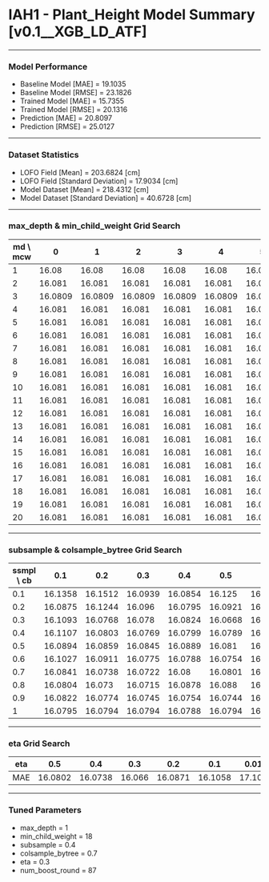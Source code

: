 # IAH1 - Plant_Height Model Summary [v0.1__XGB_LD_ATF]

***

### Model Performance

- Baseline Model [MAE] = 19.1035
- Baseline Model [RMSE] = 23.1826
- Trained Model [MAE] = 15.7355
- Trained Model [RMSE] = 20.1316
- Prediction [MAE] = 20.8097
- Prediction [RMSE] = 25.0127
***

### Dataset Statistics

- LOFO Field [Mean] = 203.6824 [cm]
- LOFO Field [Standard Deviation] = 17.9034 [cm]
- Model Dataset [Mean] = 218.4312 [cm]
- Model Dataset [Standard Deviation] = 40.6728 [cm]
***

### max_depth & min_child_weight Grid Search

|   md \ mcw |       0 |       1 |       2 |       3 |       4 |       5 |       6 |       7 |       8 |       9 |      10 |      11 |      12 |      13 |      14 |      15 |      16 |      17 |      18 |      19 |      20 |
|------------|---------|---------|---------|---------|---------|---------|---------|---------|---------|---------|---------|---------|---------|---------|---------|---------|---------|---------|---------|---------|---------|
|          1 | 16.08   | 16.08   | 16.08   | 16.08   | 16.08   | 16.08   | 16.08   | 16.08   | 16.08   | 16.08   | 16.08   | 16.08   | 16.08   | 16.08   | 16.08   | 16.08   | 16.08   | 16.08   | 16.08   | 16.08   | 16.08   |
|          2 | 16.081  | 16.081  | 16.081  | 16.081  | 16.081  | 16.081  | 16.081  | 16.081  | 16.081  | 16.081  | 16.081  | 16.081  | 16.081  | 16.081  | 16.081  | 16.081  | 16.081  | 16.081  | 16.081  | 16.081  | 16.081  |
|          3 | 16.0809 | 16.0809 | 16.0809 | 16.0809 | 16.0809 | 16.0809 | 16.0809 | 16.0809 | 16.0809 | 16.0809 | 16.0809 | 16.0809 | 16.0809 | 16.0809 | 16.0809 | 16.0809 | 16.0809 | 16.0809 | 16.0809 | 16.0809 | 16.0809 |
|          4 | 16.081  | 16.081  | 16.081  | 16.081  | 16.081  | 16.081  | 16.081  | 16.081  | 16.081  | 16.081  | 16.081  | 16.081  | 16.081  | 16.081  | 16.081  | 16.081  | 16.081  | 16.081  | 16.081  | 16.081  | 16.081  |
|          5 | 16.081  | 16.081  | 16.081  | 16.081  | 16.081  | 16.081  | 16.081  | 16.081  | 16.081  | 16.081  | 16.081  | 16.081  | 16.081  | 16.081  | 16.081  | 16.081  | 16.081  | 16.081  | 16.081  | 16.081  | 16.081  |
|          6 | 16.081  | 16.081  | 16.081  | 16.081  | 16.081  | 16.081  | 16.081  | 16.081  | 16.081  | 16.081  | 16.081  | 16.081  | 16.081  | 16.081  | 16.081  | 16.081  | 16.081  | 16.081  | 16.081  | 16.081  | 16.081  |
|          7 | 16.081  | 16.081  | 16.081  | 16.081  | 16.081  | 16.081  | 16.081  | 16.081  | 16.081  | 16.081  | 16.081  | 16.081  | 16.081  | 16.081  | 16.081  | 16.081  | 16.081  | 16.081  | 16.081  | 16.081  | 16.081  |
|          8 | 16.081  | 16.081  | 16.081  | 16.081  | 16.081  | 16.081  | 16.081  | 16.081  | 16.081  | 16.081  | 16.081  | 16.081  | 16.081  | 16.081  | 16.081  | 16.081  | 16.081  | 16.081  | 16.081  | 16.081  | 16.081  |
|          9 | 16.081  | 16.081  | 16.081  | 16.081  | 16.081  | 16.081  | 16.081  | 16.081  | 16.081  | 16.081  | 16.081  | 16.081  | 16.081  | 16.081  | 16.081  | 16.081  | 16.081  | 16.081  | 16.081  | 16.081  | 16.081  |
|         10 | 16.081  | 16.081  | 16.081  | 16.081  | 16.081  | 16.081  | 16.081  | 16.081  | 16.081  | 16.081  | 16.081  | 16.081  | 16.081  | 16.081  | 16.081  | 16.081  | 16.081  | 16.081  | 16.081  | 16.081  | 16.081  |
|         11 | 16.081  | 16.081  | 16.081  | 16.081  | 16.081  | 16.081  | 16.081  | 16.081  | 16.081  | 16.081  | 16.081  | 16.081  | 16.081  | 16.081  | 16.081  | 16.081  | 16.081  | 16.081  | 16.081  | 16.081  | 16.081  |
|         12 | 16.081  | 16.081  | 16.081  | 16.081  | 16.081  | 16.081  | 16.081  | 16.081  | 16.081  | 16.081  | 16.081  | 16.081  | 16.081  | 16.081  | 16.081  | 16.081  | 16.081  | 16.081  | 16.081  | 16.081  | 16.081  |
|         13 | 16.081  | 16.081  | 16.081  | 16.081  | 16.081  | 16.081  | 16.081  | 16.081  | 16.081  | 16.081  | 16.081  | 16.081  | 16.081  | 16.081  | 16.081  | 16.081  | 16.081  | 16.081  | 16.081  | 16.081  | 16.081  |
|         14 | 16.081  | 16.081  | 16.081  | 16.081  | 16.081  | 16.081  | 16.081  | 16.081  | 16.081  | 16.081  | 16.081  | 16.081  | 16.081  | 16.081  | 16.081  | 16.081  | 16.081  | 16.081  | 16.081  | 16.081  | 16.081  |
|         15 | 16.081  | 16.081  | 16.081  | 16.081  | 16.081  | 16.081  | 16.081  | 16.081  | 16.081  | 16.081  | 16.081  | 16.081  | 16.081  | 16.081  | 16.081  | 16.081  | 16.081  | 16.081  | 16.081  | 16.081  | 16.081  |
|         16 | 16.081  | 16.081  | 16.081  | 16.081  | 16.081  | 16.081  | 16.081  | 16.081  | 16.081  | 16.081  | 16.081  | 16.081  | 16.081  | 16.081  | 16.081  | 16.081  | 16.081  | 16.081  | 16.081  | 16.081  | 16.081  |
|         17 | 16.081  | 16.081  | 16.081  | 16.081  | 16.081  | 16.081  | 16.081  | 16.081  | 16.081  | 16.081  | 16.081  | 16.081  | 16.081  | 16.081  | 16.081  | 16.081  | 16.081  | 16.081  | 16.081  | 16.081  | 16.081  |
|         18 | 16.081  | 16.081  | 16.081  | 16.081  | 16.081  | 16.081  | 16.081  | 16.081  | 16.081  | 16.081  | 16.081  | 16.081  | 16.081  | 16.081  | 16.081  | 16.081  | 16.081  | 16.081  | 16.081  | 16.081  | 16.081  |
|         19 | 16.081  | 16.081  | 16.081  | 16.081  | 16.081  | 16.081  | 16.081  | 16.081  | 16.081  | 16.081  | 16.081  | 16.081  | 16.081  | 16.081  | 16.081  | 16.081  | 16.081  | 16.081  | 16.081  | 16.081  | 16.081  |
|         20 | 16.081  | 16.081  | 16.081  | 16.081  | 16.081  | 16.081  | 16.081  | 16.081  | 16.081  | 16.081  | 16.081  | 16.081  | 16.081  | 16.081  | 16.081  | 16.081  | 16.081  | 16.081  | 16.081  | 16.081  | 16.081  |

***

### subsample & colsample_bytree Grid Search

|   ssmpl \ cb |     0.1 |     0.2 |     0.3 |     0.4 |     0.5 |     0.6 |     0.7 |     0.8 |     0.9 |     1.0 |
|--------------|---------|---------|---------|---------|---------|---------|---------|---------|---------|---------|
|          0.1 | 16.1358 | 16.1512 | 16.0939 | 16.0854 | 16.125  | 16.0972 | 16.1274 | 16.1061 | 16.1211 | 16.1264 |
|          0.2 | 16.0875 | 16.1244 | 16.096  | 16.0795 | 16.0921 | 16.086  | 16.0882 | 16.0951 | 16.0915 | 16.0885 |
|          0.3 | 16.1093 | 16.0768 | 16.078  | 16.0824 | 16.0668 | 16.088  | 16.0773 | 16.0905 | 16.0881 | 16.089  |
|          0.4 | 16.1107 | 16.0803 | 16.0769 | 16.0799 | 16.0789 | 16.0788 | 16.066  | 16.0783 | 16.0776 | 16.0899 |
|          0.5 | 16.0894 | 16.0859 | 16.0845 | 16.0889 | 16.081  | 16.0857 | 16.0927 | 16.0775 | 16.0818 | 16.0782 |
|          0.6 | 16.1027 | 16.0911 | 16.0775 | 16.0788 | 16.0754 | 16.0808 | 16.0722 | 16.0743 | 16.0812 | 16.075  |
|          0.7 | 16.0841 | 16.0738 | 16.0722 | 16.08   | 16.0801 | 16.0784 | 16.0774 | 16.0853 | 16.0723 | 16.0777 |
|          0.8 | 16.0804 | 16.073  | 16.0715 | 16.0878 | 16.088  | 16.0787 | 16.0738 | 16.0836 | 16.0783 | 16.0793 |
|          0.9 | 16.0822 | 16.0774 | 16.0745 | 16.0754 | 16.0744 | 16.0718 | 16.0852 | 16.0835 | 16.0848 | 16.0728 |
|          1   | 16.0795 | 16.0794 | 16.0794 | 16.0788 | 16.0794 | 16.0793 | 16.08   | 16.0797 | 16.08   | 16.08   |

***

### eta Grid Search

| eta   |     0.5 |     0.4 |    0.3 |     0.2 |     0.1 |   0.01 |   0.001 |
|-------|---------|---------|--------|---------|---------|--------|---------|
| MAE   | 16.0802 | 16.0738 | 16.066 | 16.0871 | 16.1058 | 17.106 | 80.6143 |

***

### Tuned Parameters

- max_depth = 1
- min_child_weight = 18
- subsample = 0.4
- colsample_bytree = 0.7
- eta = 0.3
- num_boost_round = 87
